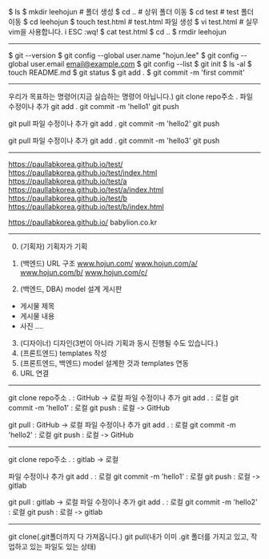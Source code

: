$ ls
$ mkdir leehojun    # 폴더 생성
$ cd ..                   # 상위 폴더 이동
$ cd test               # test 폴더 이동
$ cd leehojun
$ touch test.html    # test.html 파일 생성
$ vi test.html         # 실무 vim을 사용합니다.
i
ESC
:wq!
$ cat test.html
$ cd ..
$ rmdir leehojun

---

$ git --version
$ git config --global user.name "hojun.lee"
$ git config --global user.email email@example.com
$ git config --list
$ git init
$ ls -al
$ touch README.md
$ git status
$ git add .
$ git commit -m 'first commit'

---

우리가 목표하는 명령어(지금 실습하는 명령어 아닙니다.)
git clone repo주소 .
파일 수정이나 추가
git add .
git commit -m 'hello1'
git push

git pull
파일 수정이나 추가
git add .
git commit -m 'hello2'
git push

git pull
파일 수정이나 추가
git add .
git commit -m 'hello3'
git push

---

https://paullabkorea.github.io/test/
https://paullabkorea.github.io/test/index.html
https://paullabkorea.github.io/test/a
https://paullabkorea.github.io/test/a/index.html
https://paullabkorea.github.io/test/b
https://paullabkorea.github.io/test/b/index.html

https://paullabkorea.github.io/
babylion.co.kr

---

0. (기획자) 기획자가 기획

1. (백엔드) URL 구조
www.hojun.com/
www.hojun.com/a/
www.hojun.com/b/
www.hojun.com/c/

2. (백엔드, DBA) model 설계
게시판
  - 게시물 제목
  - 게시물 내용
  - 사진
  ....

3. (디자이너) 디자인(3번이 아니라 기획과 동시 진행될 수도 있습니다.)
4. (프론트엔드) templates 작성
5. (프론트엔드, 백엔드) model 설계한 것과 templates 연동
6. URL 연결

---

git clone repo주소 . : GitHub -> 로컬
파일 수정이나 추가
git add .                       : 로컬
git commit -m 'hello1'     : 로컬
git push                        : 로컬 -> GitHub

git pull : GitHub -> 로컬
파일 수정이나 추가
git add .                       : 로컬
git commit -m 'hello2'     : 로컬
git push                        : 로컬 -> GitHub

---

git clone repo주소 . : gitlab -> 로컬
<!-- 클론 주소 뒤에 띄고 .하면 새로운 폴더 만들지 않고 다운받는다. -->
파일 수정이나 추가
git add .                       : 로컬
git commit -m 'hello1'     : 로컬
git push                        : 로컬 -> gitlab 

git pull : gitlab -> 로컬
파일 수정이나 추가
git add .                       : 로컬
git commit -m 'hello2'     : 로컬
git push                        : 로컬 -> gitlab 

---

git clone(.git폴더까지 다 가져옵니다.)
git pull(내가 이미 .git 폴더를 가지고 있고, 작업하고 있는 파일도 있는 상태)